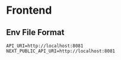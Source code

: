 # Frontend

## Env File Format

```
API_URI=http://localhost:8081
NEXT_PUBLIC_API_URI=http://localhost:8081


```
